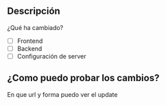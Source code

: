 ## Descripción
¿Qué ha cambiado?
- [ ] Frontend
- [ ] Backend
- [ ] Configuración de server
## ¿Como puedo probar los cambios?
En que url y forma puedo ver el update


